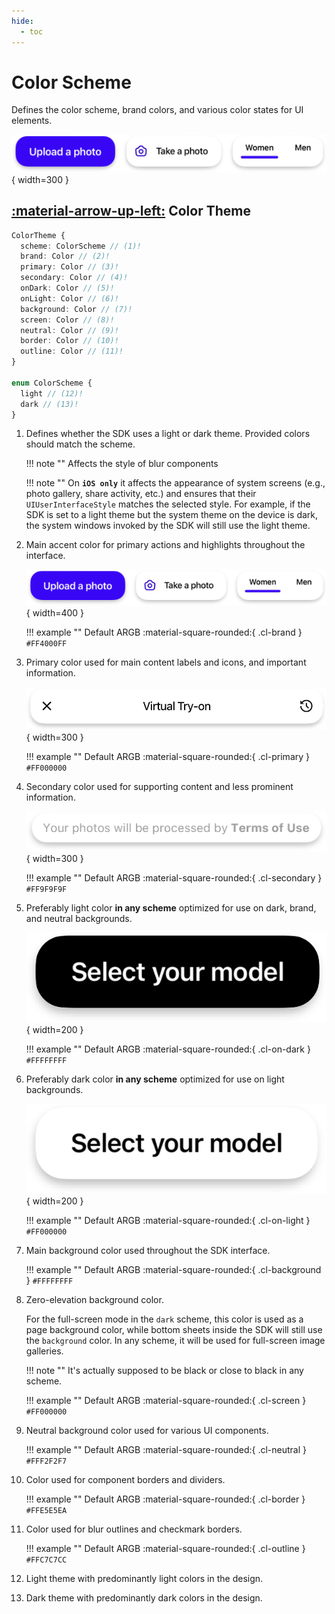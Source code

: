 ```yaml
---
hide:
  - toc
---
```

# Color Scheme

Defines the color scheme, brand colors, and various color states for UI elements.

![component](/media/components/colors-brand.png){ width=300 }

## [:material-arrow-up-left:](/sdk/developer/configuration/ui/theme/#theme) Color Theme

```typescript
ColorTheme {
  scheme: ColorScheme // (1)!
  brand: Color // (2)!
  primary: Color // (3)!
  secondary: Color // (4)!
  onDark: Color // (5)!
  onLight: Color // (6)!
  background: Color // (7)!
  screen: Color // (8)!
  neutral: Color // (9)!
  border: Color // (10)!
  outline: Color // (11)!
}

enum ColorScheme {
  light // (12)!
  dark // (13)!
}
```

1.  Defines whether the SDK uses a light or dark theme.
    Provided colors should match the scheme.

    !!! note ""
        Affects the style of blur components

    !!! note ""
        On __`iOS only`__ it affects the appearance of system screens (e.g., photo gallery, share activity, etc.) and ensures that their `UIUserInterfaceStyle` matches the selected style. For example, if the SDK is set to a light theme but the system theme on the device is dark, the system windows invoked by the SDK will still use the light theme.

2. Main accent color for primary actions and highlights throughout the interface.

    ![color](/media/components/colors-brand.png){ width=400 }

    !!! example ""
        Default ARGB :material-square-rounded:{ .cl-brand } `#FF4000FF`

3. Primary color used for main content labels and icons, and important information.

    ![color](/media/components/pagebar-std.png){ width=300 }

    !!! example ""
        Default ARGB :material-square-rounded:{ .cl-primary } `#FF000000`


4. Secondary color used for supporting content and less prominent information.

    ![color](/media/components/colors-secondary.png){ width=300 }

    !!! example ""
        Default ARGB :material-square-rounded:{ .cl-secondary } `#FF9F9F9F`

5. Preferably light color __in any scheme__ optimized for use on dark, brand, and neutral backgrounds.

    ![color](/media/components/button-contrast.png){ width=200 }

    !!! example ""
        Default ARGB :material-square-rounded:{ .cl-on-dark } `#FFFFFFFF`

6. Preferably dark color __in any scheme__ optimized for use on light backgrounds.

    ![color](/media/components/button-contrast-inverted.png){ width=200 }

    !!! example ""
        Default ARGB :material-square-rounded:{ .cl-on-light } `#FF000000`

7. Main background color used throughout the SDK interface.

    !!! example ""
        Default ARGB :material-square-rounded:{ .cl-background } `#FFFFFFFF`

8.  Zero-elevation background color.

    For the full-screen mode in the `dark` scheme, this color is used as a page background color, while bottom sheets inside the SDK will still use the `background` color. In any scheme, it will be used for full-screen image galleries.

    !!! note ""
        It's actually supposed to be black or close to black in any scheme.

    !!! example ""
        Default ARGB :material-square-rounded:{ .cl-screen } `#FF000000`

9. Neutral background color used for various UI components.

    !!! example ""
        Default ARGB :material-square-rounded:{ .cl-neutral } `#FFF2F2F7`

10. Color used for component borders and dividers.

    !!! example ""
        Default ARGB :material-square-rounded:{ .cl-border } `#FFE5E5EA`

11. Color used for blur outlines and checkmark borders.

    !!! example ""
        Default ARGB :material-square-rounded:{ .cl-outline } `#FFC7C7CC`

12. Light theme with predominantly light colors in the design.

13. Dark theme with predominantly dark colors in the design. 